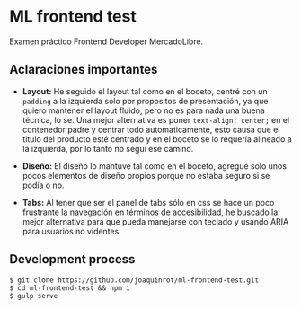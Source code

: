# ML frontend test

Examen práctico Frontend Developer MercadoLibre.

## Aclaraciones importantes

- **Layout:** He seguido el layout tal como en el boceto, centré con un `padding` a la
izquierda solo por propositos de presentación, ya que quiero mantener el layout fluido,
pero no es para nada una buena técnica, lo se. Una mejor alternativa es
poner `text-align: center;` en el contenedor padre y centrar todo automaticamente, esto causa
que el titulo del producto esté centrado y en el boceto se lo requería alineado a la izquierda,
por lo tanto no seguí ese camino.

- **Diseño:** El diseño lo mantuve tal como en el boceto, agregué solo unos pocos elementos
de diseño propios porque no estaba seguro si se podía o no.

- **Tabs:** Al tener que ser el panel de tabs sólo en css se hace un poco frustrante la navegación
en términos de accesibilidad, he buscado la mejor alternativa para que pueda manejarse con teclado y usando ARIA para usuarios no videntes.

## Development process

```
$ git clone https://github.com/joaquinrot/ml-frontend-test.git
$ cd ml-frontend-test && npm i
$ gulp serve
```




